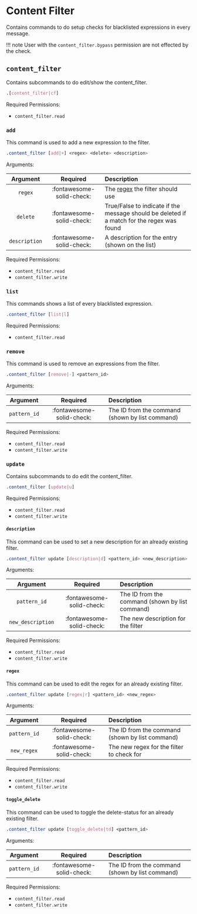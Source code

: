 # Content Filter

Contains commands to do setup checks for blacklisted expressions in every message.

!!! note
    User with the `content_filter.bypass` permission are not effected by the check.


## `content_filter`

Contains subcommands to do edit/show the content_filter. <br>

```css
.[content_filter|cf]
```

Required Permissions:

- `content_filter.read`


### `add`

This command is used to add a new expression to the filter. <br>

```css
.content_filter [add|+] <regex> <delete> <description>
```

Arguments:

|   Argument    |         Required          | Description                                                                                |
|:-------------:|:-------------------------:|:-------------------------------------------------------------------------------------------|
|    `regex`    | :fontawesome-solid-check: | The [regex](https://regex101.com/) the filter should use                                   |
|   `delete`    | :fontawesome-solid-check: | True/False to indicate if the message should be deleted if a match for the regex was found |
| `description` | :fontawesome-solid-check: | A description for the entry (shown on the list)                                            |

Required Permissions:

- `content_filter.read`
- `content_filter.write`


### `list`

This commands shows a list of every blacklisted expression. <br>

```css
.content_filter [list|l]
```

Required Permissions:

- `content_filter.read`


### `remove`

This command is used to remove an expressions from the filter. <br>

```css
.content_filter [remove|-] <pattern_id>
```

Arguments:

|   Argument   |         Required          | Description                                     |
|:------------:|:-------------------------:|:------------------------------------------------|
| `pattern_id` | :fontawesome-solid-check: | The ID from the command (shown by list command) |

Required Permissions:

- `content_filter.read`
- `content_filter.write`


### `update`

Contains subcommands to do edit the content_filter. <br>

```css
.content_filter [update|u]
```

Required Permissions:

- `content_filter.read`
- `content_filter.write`


#### `description`

This command can be used to set a new description for an already existing filter.

```css
.content_filter update [description|d] <pattern_id> <new_description>
```

Arguments:

|     Argument      |         Required          | Description                                     |
|:-----------------:|:-------------------------:|:------------------------------------------------|
|   `pattern_id`    | :fontawesome-solid-check: | The ID from the command (shown by list command) |
| `new_description` | :fontawesome-solid-check: | The new description for the filter              |

Required Permissions:

- `content_filter.read`
- `content_filter.write`


#### `regex`

This command can be used to edit the regex for an already existing filter.

```css
.content_filter update [regex|r] <pattern_id> <new_regex>
```

Arguments:

|   Argument   |         Required          | Description                                     |
|:------------:|:-------------------------:|:------------------------------------------------|
| `pattern_id` | :fontawesome-solid-check: | The ID from the command (shown by list command) |
| `new_regex`  | :fontawesome-solid-check: | The new regex for the filter to check for       |

Required Permissions:

- `content_filter.read`
- `content_filter.write`


#### `toggle_delete`

This command can be used to toggle the delete-status for an already existing filter.

```css
.content_filter update [toggle_delete|td] <pattern_id>
```

Arguments:

|   Argument   |         Required          | Description                                     |
|:------------:|:-------------------------:|:------------------------------------------------|
| `pattern_id` | :fontawesome-solid-check: | The ID from the command (shown by list command) |

Required Permissions:

- `content_filter.read`
- `content_filter.write`
